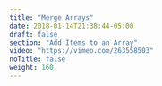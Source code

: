```yaml
---
title: "Merge Arrays"
date: 2018-01-14T21:38:44-05:00
draft: false
section: "Add Items to an Array"
video: "https://vimeo.com/263558503"
noTitle: false
weight: 160
---
```


